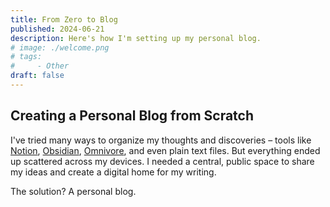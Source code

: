 ```yaml
---
title: From Zero to Blog
published: 2024-06-21
description: Here's how I'm setting up my personal blog.
# image: ./welcome.png
# tags:
#     - Other
draft: false
---
```


## Creating a Personal Blog from Scratch

I've tried many ways to organize my thoughts and discoveries – tools like [Notion](https://www.notion.so/), [Obsidian](https://obsidian.md/), [Omnivore](https://omnivore.app/), and even plain text files. But everything ended up scattered across my devices. I needed a central, public space to share my ideas and create a digital home for my writing.

The solution? A personal blog.
